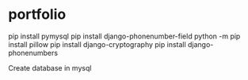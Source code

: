 # portfolio

pip install pymysql
pip install django-phonenumber-field
python -m pip install pillow
pip install django-cryptography
pip install django-phonenumbers

Create database in mysql 
